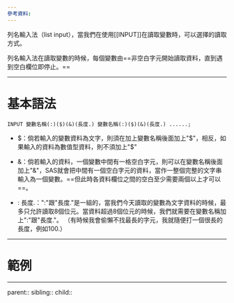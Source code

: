 ```yaml
---
參考資料:
---
```

列名輸入法（list input），當我們在使用[[INPUT]]在讀取變數時，可以選擇的讀取方式。

列名輸入法在讀取變數的時候，每個變數由==非空白字元開始讀取資料，直到遇到空白欄位即停止。==
- - -
# 基本語法
```SAS
INPUT 變數名稱(:)($)(&)(長度.) 變數名稱(:)($)(&)(長度.) ......;
```

- $：倘若輸入的變數資料為文字，則須在加上變數名稱後面加上"\$"，相反，如果輸入的資料為數值型資料，則不須加上"\$"

- &：倘若輸入的資料，一個變數中間有一格空白字元，則可以在變數名稱後面加上"&"，SAS就會把中間有一個空白字元的資料，當作一整個完整的文字串輸入為一個變數。==但此時各資料欄位之間的空白至少需要兩個以上才可以==。

- : 長度.：":"跟"長度."是一組的，當我們今天讀取的變數為文字資料的時候，最多只允許讀取8個位元。當資料超過8個位元的時候，我們就需要在變數名稱加上":"跟"長度."。
  （有時候我會偷懶不找最長的字元，我就隨便打一個很長的長度，例如100.）
- - -
# 範例

- - -
parent::
sibling::
child::